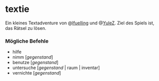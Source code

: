 textie
======

Ein kleines Textadventure von @[lfuelling](https://github.com/lfuelling) und @[YuleZ](https://github.com/YuleZ).
Ziel des Spiels ist, das Rätsel zu lösen.

### Mögliche Befehle

- hilfe
- nimm [*gegenstand*]
- benutze [*gegenstand*]
- untersuche [*gegenstand* | raum | inventar]
- vernichte [*gegenstand*]
